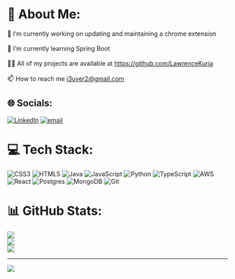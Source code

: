 # 💫 About Me:
🔭 I’m currently working on updating and maintaining a chrome extension<br><br>🌱 I’m currently learning Spring Boot<br><br>👨‍💻 All of my projects are available at https://github.com/LawrenceKuria<br><br>📫 How to reach me i3uyer2@gmail.com


## 🌐 Socials:
[![LinkedIn](https://img.shields.io/badge/LinkedIn-%230077B5.svg?logo=linkedin&logoColor=white)](https://www.linkedin.com/in/lawrence-kuria-2012a435b) [![email](https://img.shields.io/badge/Email-D14836?logo=gmail&logoColor=white)](mailto:lkuria@ucsc.edu) 

# 💻 Tech Stack:
![CSS3](https://img.shields.io/badge/css3-%231572B6.svg?style=for-the-badge&logo=css3&logoColor=white) ![HTML5](https://img.shields.io/badge/html5-%23E34F26.svg?style=for-the-badge&logo=html5&logoColor=white) ![Java](https://img.shields.io/badge/java-%23ED8B00.svg?style=for-the-badge&logo=openjdk&logoColor=white) ![JavaScript](https://img.shields.io/badge/javascript-%23323330.svg?style=for-the-badge&logo=javascript&logoColor=%23F7DF1E) ![Python](https://img.shields.io/badge/python-3670A0?style=for-the-badge&logo=python&logoColor=ffdd54) ![TypeScript](https://img.shields.io/badge/typescript-%23007ACC.svg?style=for-the-badge&logo=typescript&logoColor=white) ![AWS](https://img.shields.io/badge/AWS-%23FF9900.svg?style=for-the-badge&logo=amazon-aws&logoColor=white) ![React](https://img.shields.io/badge/react-%2320232a.svg?style=for-the-badge&logo=react&logoColor=%2361DAFB) ![Postgres](https://img.shields.io/badge/postgres-%23316192.svg?style=for-the-badge&logo=postgresql&logoColor=white) ![MongoDB](https://img.shields.io/badge/MongoDB-%234ea94b.svg?style=for-the-badge&logo=mongodb&logoColor=white) ![Git](https://img.shields.io/badge/git-%23F05033.svg?style=for-the-badge&logo=git&logoColor=white)

# 📊 GitHub Stats:
![](https://github-readme-stats.vercel.app/api?username=LawrenceKuria&theme=dark&hide_border=false&include_all_commits=false&count_private=false)<br/>
![](https://nirzak-streak-stats.vercel.app/?user=LawrenceKuria&theme=dark&hide_border=false)<br/>
![](https://github-readme-stats.vercel.app/api/top-langs/?username=LawrenceKuria&theme=dark&hide_border=false&include_all_commits=false&count_private=false&layout=compact)

---
[![](https://visitcount.itsvg.in/api?id=LawrenceKuria&icon=0&color=0)](https://visitcount.itsvg.in)

<!-- Proudly created with GPRM ( https://gprm.itsvg.in ) -->

